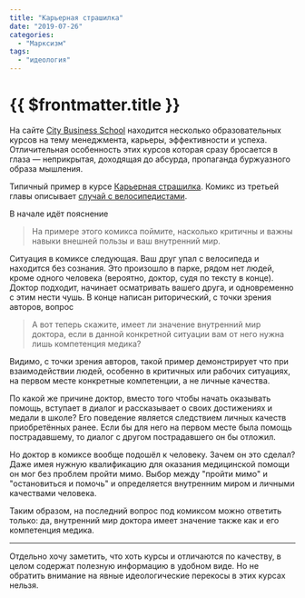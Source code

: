```yaml
---
title: "Карьерная страшилка"
date: "2019-07-26"
categories: 
  - "Марксизм"
tags: 
  - "идеология"
---
```


# {{ $frontmatter.title }}

На сайте [City Business School](https://e-mba.ru) находится несколько образовательных курсов на тему менеджмента, карьеры, эффективности и успеха. Отличительная особенность этих курсов которая сразу бросается в глаза — неприкрытая, доходящая до абсурда, пропаганда буржуазного образа мышления.

Типичный пример в курсе [Карьерная страшилка](https://e-mba.ru/campus/karernaya_strashilka). Комикс из третьей главы описывает [случай с велосипедистами](https://e-mba.ru/campus/karernaya_strashilka/dobryi_doktor1).

В начале идёт пояснение

> На примере этого комикса поймите, насколько критичны и важны навыки внешней пользы и ваш внутренний мир.

Cитуация в комиксе следующая. Ваш друг упал с велосипеда и находится без сознания. Это произошло в парке, рядом нет людей, кроме одного человека (вероятно, доктор, судя по тексту в конце). Доктор подходит, начинает осматривать вашего друга, и одновременно с этим нести чушь. В конце написан риторический, с точки зрения авторов, вопрос

> А вот теперь скажите, имеет ли значение внутренний мир доктора, если в данной конкретной ситуации вам от него нужна лишь компетенция медика?

Видимо, с точки зрения авторов, такой пример демонстрирует что при взаимодействии людей, особенно в критичных или рабочих ситуациях, на первом месте конкретные компетенции, а не личные качества.

По какой же причине доктор, вместо того чтобы начать оказывать помощь, вступает в диалог и рассказывает о своих достижениях и медали в школе? Его поведение является следствием личных качеств приобретённых ранее. Если бы для него на первом месте была помощь пострадавшему, то диалог с другом пострадавшего он бы отложил.

Но доктор в комиксе вообще подошёл к человеку. Зачем он это сделал? Даже имея нужную квалификацию для оказания медицинской помощи он мог без проблем пройти мимо. Выбор между "пройти мимо" и "остановиться и помочь" и определяется внутренним миром и личными качествами человека.

Таким образом, на последний вопрос под комиксом можно ответить только: да, внутренний мир доктора имеет значение также как и его компетенция медика.

* * *

Отдельно хочу заметить, что хоть курсы и отличаются по качеству, в целом содержат полезную информацию в удобном виде. Но не обратить внимание на явные идеологические перекосы в этих курсах нельзя.
